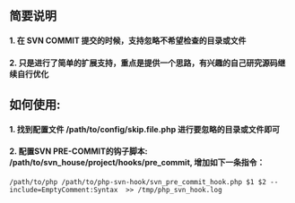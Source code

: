 ## 简要说明

#### 1. 在 SVN COMMIT 提交的时候，支持忽略不希望检查的目录或文件

#### 2. 只是进行了简单的扩展支持，重点是提供一个思路，有兴趣的自己研究源码继续自行优化

## 如何使用:

#### 1. 找到配置文件 /path/to/config/skip.file.php 进行要忽略的目录或文件即可

#### 2. 配置SVN PRE-COMMIT的钩子脚本: /path/to/svn_house/project/hooks/pre_commit, 增加如下一条指令：

    /path/to/php /path/to/php-svn-hook/svn_pre_commit_hook.php $1 $2 --include=EmptyComment:Syntax  >> /tmp/php_svn_hook.log


